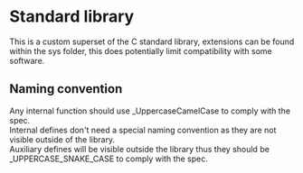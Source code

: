 # Standard library

This is a custom superset of the C standard library, extensions can be found within the sys folder, this does potentially limit compatibility with some software.

## Naming convention

Any internal function should use _UppercaseCamelCase to comply with the spec.  
Internal defines don't need a special naming convention as they are not visible outside of the library.  
Auxiliary defines will be visible outside the library thus they should be _UPPERCASE_SNAKE_CASE to comply with the spec.  
